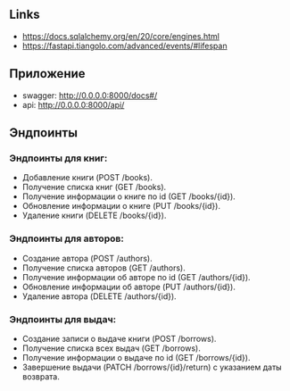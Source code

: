 ## Links
- https://docs.sqlalchemy.org/en/20/core/engines.html
- https://fastapi.tiangolo.com/advanced/events/#lifespan

## Приложение
- swagger: http://0.0.0.0:8000/docs#/
- api: http://0.0.0.0:8000/api/
## Эндпоинты
### Эндпоинты для книг:
- Добавление книги (POST /books).
- Получение списка книг (GET /books).
- Получение информации о книге по id (GET /books/{id}).
- Обновление информации о книге (PUT /books/{id}).
- Удаление книги (DELETE /books/{id}).

### Эндпоинты для авторов:
- Создание автора (POST /authors).
- Получение списка авторов (GET /authors).
- Получение информации об авторе по id (GET /authors/{id}).
- Обновление информации об авторе (PUT /authors/{id}).
- Удаление автора (DELETE /authors/{id}).

### Эндпоинты для выдач:
- Создание записи о выдаче книги (POST /borrows).
- Получение списка всех выдач (GET /borrows).
- Получение информации о выдаче по id (GET /borrows/{id}).
- Завершение выдачи (PATCH /borrows/{id}/return) с указанием даты возврата.
